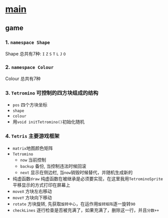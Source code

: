 # [main](./main.md)
## game
### 1. `namespace Shape`
Shape 总共有7种: `I` `Z` `S` `T` `L` `J` `O`

### 2. `namespace Colour`
Colour 总共有7种

### 3. `Tetromino` 可控制的四方块组成的结构
- `pos` 四个方块坐标
- `shape`
- `colour`
- 用`void initTetromino()`初始化随机

### 4. `Tetris` 主要游戏框架
- `matrix`地图颜色矩阵
- `Tetromino`
    - `now` 当前控制
    - `backup` 备份, 当控制违法时候回滚
    - `next` 显示在侧边栏, 当`now`销毁时候替代，并随机生成新的
- 纯虚函数`draw`
纯虚函数在被继承是必须要实现，在这里我用`TetrominoSprite`平移显示的方式打印在屏幕上
- `moveX` 方块左右移动
- `moveY` 方块向下移动
- `rotate` 方块旋转, 先获取`旋转中心`，在运作用`旋转矩阵`逐一旋转`90`
- `checkLines` 逐行检查是否被充满了，如果充满了，删除这一行，并且`分数++`
